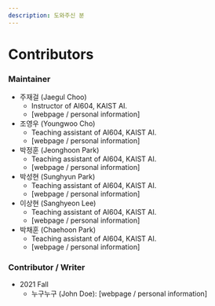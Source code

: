 ```yaml
---
description: 도와주신 분
---
```


# Contributors

### Maintainer

* 주재걸 \(Jaegul Choo\)
  * Instructor of AI604, KAIST AI.
  * \[webpage / personal information\]
* 조영우 \(Youngwoo Cho\)
  * Teaching assistant of AI604, KAIST AI.
  * \[webpage / personal information\]
* 박정훈 \(Jeonghoon Park\)
  * Teaching assistant of AI604, KAIST AI.
  * \[webpage / personal information\]
* 박성현 \(Sunghyun Park\)
  * Teaching assistant of AI604, KAIST AI.
  * \[webpage / personal information\]
* 이상현 \(Sanghyeon Lee\)
  * Teaching assistant of AI604, KAIST AI.
  * \[webpage / personal information\]
* 박채훈 \(Chaehoon Park\)
  * Teaching assistant of AI604, KAIST AI.
  * \[webpage / personal information\]

### Contributor / Writer

* 2021 Fall
  * 누구누구 \(John Doe\): \[webpage / personal information\]



